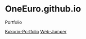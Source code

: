 # OneEuro.github.io
Portfolio

[Kokorin-Portfolio](https://oneeuro.github.io/github/ "Portfolio")
[Web-Jumper](https://oneeuro.github.io/JumpingMan/)
